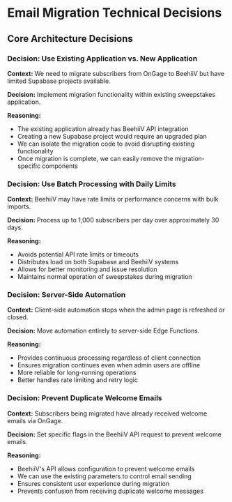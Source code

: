 
# Email Migration Technical Decisions

## Core Architecture Decisions

### Decision: Use Existing Application vs. New Application
**Context:** We need to migrate subscribers from OnGage to BeehiiV but have limited Supabase projects available.

**Decision:** Implement migration functionality within existing sweepstakes application.

**Reasoning:**
- The existing application already has BeehiiV API integration
- Creating a new Supabase project would require an upgraded plan
- We can isolate the migration code to avoid disrupting existing functionality
- Once migration is complete, we can easily remove the migration-specific components

### Decision: Use Batch Processing with Daily Limits
**Context:** BeehiiV may have rate limits or performance concerns with bulk imports.

**Decision:** Process up to 1,000 subscribers per day over approximately 30 days.

**Reasoning:**
- Avoids potential API rate limits or timeouts
- Distributes load on both Supabase and BeehiiV systems
- Allows for better monitoring and issue resolution
- Maintains normal operation of sweepstakes during migration

### Decision: Server-Side Automation
**Context:** Client-side automation stops when the admin page is refreshed or closed.

**Decision:** Move automation entirely to server-side Edge Functions.

**Reasoning:**
- Provides continuous processing regardless of client connection
- Ensures migration continues even when admin users are offline
- More reliable for long-running operations
- Better handles rate limiting and retry logic

### Decision: Prevent Duplicate Welcome Emails
**Context:** Subscribers being migrated have already received welcome emails via OnGage.

**Decision:** Set specific flags in the BeehiiV API request to prevent welcome emails.

**Reasoning:**
- BeehiiV's API allows configuration to prevent welcome emails
- We can use the existing parameters to control email sending
- Ensures consistent user experience during migration
- Prevents confusion from receiving duplicate welcome messages
